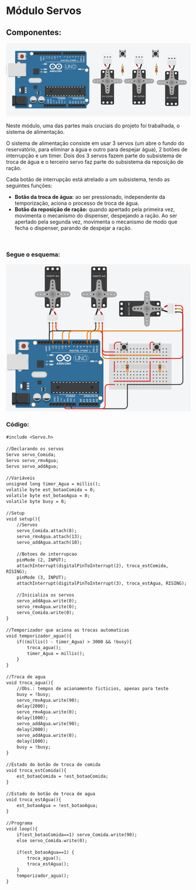 # Módulo Servos

## Componentes:

![Componentes do módulo](../midia/componentes_servos.png "Componentes do módulo")

Neste módulo, uma das partes mais cruciais do projeto foi trabalhada, o sistema de alimentação.

O sistema de alimentação consiste em usar 3 servos (um abre o fundo do reservatório, para eliminar a água e outro para despejar água), 2 botões de interrupção e um timer. Dois dos 3 servos fazem parte do subsistema de troca de água e o terceiro servo faz parte do subsistema da reposição de ração.

Cada botão de interrupção está atrelado a um subsistema, tendo as seguintes funções:
- **Botão da troca de água:** ao ser pressionado, independente da temporização, aciona o processo de troca de água.
- **Botão da reposição de ração:** quando apertado pela primeira vez, movimenta o mecanismo do dispenser, despejando a ração. Ao ser apertado pela segunda vez, movimenta o mecanismo de modo que fecha o dispenser, parando de despejar a ração.

<br>

### Segue o esquema:

![Esquema Servos](../midia/esq_servos.png "Esquema Servos")

### Código:
```
#include <Servo.h>

//Declarando os servos
Servo servo_Comida;
Servo servo_rmvAgua;
Servo servo_addAgua;

//Variáveis
unsigned long timer_Agua = millis();
volatile byte est_botaoComida = 0;
volatile byte est_botaoAgua = 0;
volatile byte busy = 0;

//Setup
void setup(){
	//Servos
	servo_Comida.attach(8);
	servo_rmvAgua.attach(13);
	servo_addAgua.attach(10);

	//Botoes de interrupcao
	pinMode (2, INPUT);
	attachInterrupt(digitalPinToInterrupt(2), troca_estComida, RISING);
	pinMode (3, INPUT);
	attachInterrupt(digitalPinToInterrupt(3), troca_estAgua, RISING);

	//Inicializa os servos
	servo_addAgua.write(0);
	servo_rmvAgua.write(0);
	servo_Comida.write(0);
}

//Temporizador que aciona as trocas automaticas
void temporizador_agua(){
  	if((millis() - timer_Agua) > 3000 && !busy){
		troca_agua();
		timer_Agua = millis();
	}	
}

//Troca de agua
void troca_agua(){
	//Obs.: tempos de acionamento ficticios, apenas para teste
	busy = !busy;
	servo_rmvAgua.write(90);
	delay(2000);
	servo_rmvAgua.write(0);
	delay(1000);
	servo_addAgua.write(90);
	delay(2000);
	servo_addAgua.write(0);
	delay(1000);
	busy = !busy;
}

//Estado do botão de troca de comida
void troca_estComida(){
	est_botaoComida = !est_botaoComida;
}

//Estado do botão de troca de agua
void troca_estAgua(){
	est_botaoAgua = !est_botaoAgua;
}

//Programa
void loop(){
	if(est_botaoComida==1) servo_Comida.write(90);
	else servo_Comida.write(0);
	
	if(est_botaoAgua==1) {
		troca_agua();
		troca_estAgua();
	}
	temporizador_agua();
}
```